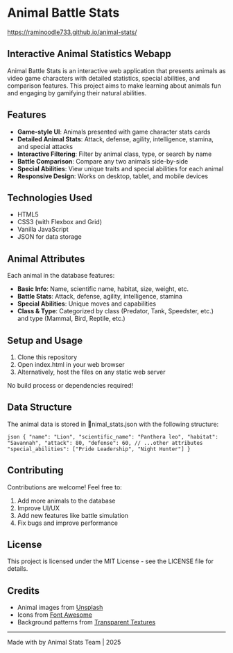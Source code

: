 #  Animal Battle Stats


https://raminoodle733.github.io/animal-stats/


## Interactive Animal Statistics Webapp

Animal Battle Stats is an interactive web application that presents animals as video game characters with detailed statistics, special abilities, and comparison features. This project aims to make learning about animals fun and engaging by gamifying their natural abilities.

##  Features

- **Game-style UI**: Animals presented with game character stats cards
- **Detailed Animal Stats**: Attack, defense, agility, intelligence, stamina, and special attacks
- **Interactive Filtering**: Filter by animal class, type, or search by name
- **Battle Comparison**: Compare any two animals side-by-side
- **Special Abilities**: View unique traits and special abilities for each animal
- **Responsive Design**: Works on desktop, tablet, and mobile devices

##  Technologies Used

- HTML5
- CSS3 (with Flexbox and Grid)
- Vanilla JavaScript
- JSON for data storage

##  Animal Attributes

Each animal in the database features:

- **Basic Info**: Name, scientific name, habitat, size, weight, etc.
- **Battle Stats**: Attack, defense, agility, intelligence, stamina
- **Special Abilities**: Unique moves and capabilities
- **Class & Type**: Categorized by class (Predator, Tank, Speedster, etc.) and type (Mammal, Bird, Reptile, etc.)

##  Setup and Usage

1. Clone this repository
2. Open index.html in your web browser
3. Alternatively, host the files on any static web server

No build process or dependencies required!

##  Data Structure

The animal data is stored in nimal_stats.json with the following structure:

`json
{
  "name": "Lion",
  "scientific_name": "Panthera leo",
  "habitat": "Savannah",
  "attack": 80,
  "defense": 60,
  // ...other attributes
  "special_abilities": ["Pride Leadership", "Night Hunter"]
}
`

##  Contributing

Contributions are welcome! Feel free to:

1. Add more animals to the database
2. Improve UI/UX
3. Add new features like battle simulation
4. Fix bugs and improve performance

##  License

This project is licensed under the MIT License - see the LICENSE file for details.

##  Credits

- Animal images from [Unsplash](https://unsplash.com/)
- Icons from [Font Awesome](https://fontawesome.com/)
- Background patterns from [Transparent Textures](https://www.transparenttextures.com/)

---

Made with  by Animal Stats Team |  2025
